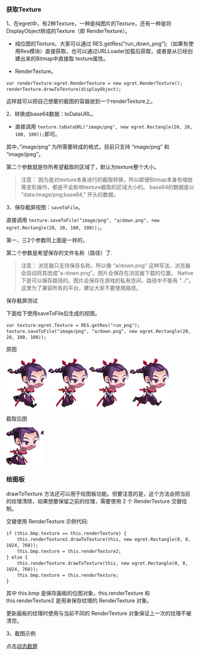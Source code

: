 ### 获取Texture

1、在egret中，有2种Texture，一种是纯图片的Texture，还有一种是将DisplayObject转成的Texture（即 RenderTexture）。

* 纯位图的Texture。大家可以通过 RES.getRes("run_down_png");（如果有使用Res模块）直接获取，也可以通过URLLoader加载后获取，或者是从已经创建出来的Bitmap中直接取 texture属性。

* RenderTexture。

```
var renderTexture:egret.RenderTexture = new egret.RenderTexture();
renderTexture.drawToTexture(displayObject);
```

这样就可以把自己想要的截图的容器放到一个renderTexture上。

2、转换成base64数据：toDataURL。

* 直接调用 `texture.toDataURL("image/png", new egret.Rectangle(20, 20, 100, 100));`即可。

其中，”image/png” 为所需要转成的格式，目前只支持 “image/png” 和 “image/jpeg”。

第二个参数就是你所希望截取的区域了，默认为texture整个大小。

> 注意：
因为是对texture本身进行的截取转换，所以即便Bitmap本身有缩放等变形操作，都是不会影响texture截取的区域大小的。
base64的数据是以 "data:image/png;base64," 开头的数据。
  
3、保存截屏视图：`saveToFile`。

直接调用 `texture.saveToFile("image/png", "a/down.png", new egret.Rectangle(20, 20, 100, 100));`。

第一、三2个参数同上面是一样的，

第二个参数是希望保存的文件名称（路径）了.

>  注意：
浏览器只支持保存名称，所以像 "a/down.png" 这种写法，浏览器会自动将其改成"a-down.png"。图片会保存在浏览器下载的位置。
Native下是可以保存路径的。图片会保存在游戏的私有空间，路径中不能有 "../"。
这里为了兼容所有的平台，建议大家不要使用路径。

保存截屏测试

下面给下使用saveToFile后生成的视图。

```
var texture:egret.Texture = RES.getRes("run_png");
texture.saveToFile("image/png", "a/down.png", new egret.Rectangle(20, 20, 100, 100));
```

原图

![](55cd9c0ddeeb5.png)

截取后图

![](55cd9c0e37c9a.png)

### 绘图板

drawToTexture 方法还可以用于绘图板功能。但要注意的是，这个方法会把当前的纹理清除，如果想要保留之前的纹理，需要使用 2 个 RenderTexture 交替绘制。

交替使用 RenderTexture 示例代码:

```
if (this.bmp.texture == this.renderTexture) {
    this.renderTexture2.drawToTexture(this, new egret.Rectangle(0, 0, 1024, 768));   
    this.bmp.texture = this.renderTexture2;
} else {
    this.renderTexture.drawToTexture(this, new egret.Rectangle(0, 0, 1024, 768)); 
    this.bmp.texture = this.renderTexture;
}
```

其中 this.bmp 是保存画板的位图对象，this.renderTexture 和 this.renderTexture2 是用来保存纹理的 RenderTexture 对象。

更新画板的纹理时使用与当前不同的 RenderTexture 对象保证上一次的纹理不被清空。

3、截图示例

点击[动态截屏](http://developer.egret.com/cn/example/page/index#040-bitmap-draw)
